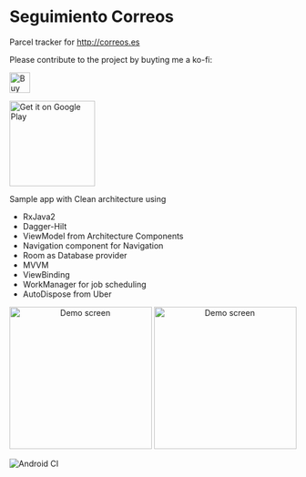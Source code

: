 # Seguimiento Correos
Parcel tracker for http://correos.es

Please contribute to the project by buyting me a ko-fi:

<a href='https://ko-fi.com/W7W31AP33' target='_blank'><img height='36' style='border:0px;height:36px;' src='https://az743702.vo.msecnd.net/cdn/kofi2.png?v=2' border='0' alt='Buy Me a Coffee at ko-fi.com' /></a>

<a href='http://play.google.com/store/apps/details?id=net.kelmer.correostracker&pcampaignid=pcampaignidMKT-Other-global-all-co-prtnr-py-PartBadge-Mar2515-1'><img width="150" alt='Get it on Google Play' src='https://play.google.com/intl/en_us/badges/static/images/badges/en_badge_web_generic.png'/></a>

Sample app with Clean architecture using

* RxJava2
* Dagger-Hilt
* ViewModel from Architecture Components
* Navigation component for Navigation
* Room as Database provider
* MVVM
* ViewBinding
* WorkManager for job scheduling
* AutoDispose from Uber

<p align="center">
  <img alt="Demo screen" src="./device-2018-04-20-134010.png" width="250" />
  <img alt="Demo screen" src="./device-2018-04-20-134016.png" width="250" />
</p>

![Android CI](https://github.com/kelmer44/correos-tracker/workflows/Android%20CI/badge.svg)
